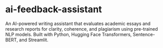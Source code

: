 # ai-feedback-assistant
An AI-powered writing assistant that evaluates academic essays and research reports for clarity, coherence, and plagiarism using pre-trained NLP models. Built with Python, Hugging Face Transformers, Sentence-BERT, and Streamlit.
